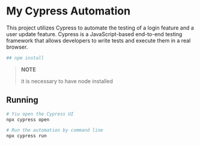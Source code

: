 # My Cypress Automation

This project utilizes Cypress to automate the testing of a login feature and a user update feature. Cypress is a JavaScript-based end-to-end testing framework that allows developers to write tests and execute them in a real browser.

```bash
## npm install
```
> **NOTE**
>
> it is necessary to have node installed


## Running
```bash
# Yiu open the Cypress UI
npx cypress open

# Run the automation by command line
npx cypress run
```

